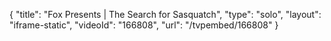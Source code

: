 {
    "title": "Fox Presents | The Search for Sasquatch",
    "type": "solo",
    "layout": "iframe-static",
    "videoId": "166808",
    "url": "\/tvpembed\/166808"
}